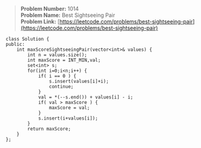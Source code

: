 > **Problem Number:** 1014 <br>
> **Problem Name:** Best Sightseeing Pair <br>
> **Problem Link:** [https://leetcode.com/problems/best-sightseeing-pair](https://leetcode.com/problems/best-sightseeing-pair) <br>

    class Solution {
    public:
        int maxScoreSightseeingPair(vector<int>& values) {
            int n = values.size();
            int maxScore = INT_MIN,val;
            set<int> s;
            for(int i=0;i<n;i++) {
                if( i == 0 ) {
                    s.insert(values[i]+i);
                    continue;
                }
                val = *(--s.end()) + values[i] - i;
                if( val > maxScore ) {
                    maxScore = val;
                }
                s.insert(i+values[i]);
            }
            return maxScore;
        }
    };